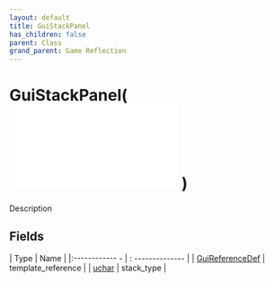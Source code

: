```yaml
---
layout: default
title: GuiStackPanel
has_children: false
parent: Class
grand_parent: Game Reflection
---
```

# GuiStackPanel( ![ GuiSimpleCollection ](game-reflection/classes/gui_simple_collection.md) )
Description 

## Fields
| Type | Name |
|:------------ - | : -------------- |
| [GuiReferenceDef](game-reflection/classes/gui_reference_def.md) | template_reference |
| [uchar](game-reflection/enums/uchar.md) | stack_type |
